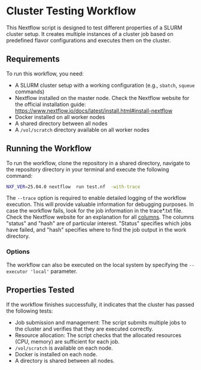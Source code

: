 # Cluster Testing Workflow

This Nextflow script is designed to test different properties of a SLURM cluster setup.
It creates multiple instances of a cluster job based on predefined flavor configurations and executes them on the cluster.

## Requirements

To run this workflow, you need:

*   A SLURM cluster setup with a working configuration (e.g., `sbatch`, `squeue` commands)
*   Nextflow installed on the master node. Check the Nextflow website for the official installation guide: https://www.nextflow.io/docs/latest/install.html#install-nextflow 
*   Docker installed on all worker nodes 
*   A shared directory between all nodes
*   A `/vol/scratch` directory available on all worker nodes

## Running the Workflow

To run the workflow, clone the repository in a shared directory, navigate to the repository directory in your terminal and execute the following command:

```bash
NXF_VER=25.04.0 nextflow  run test.nf  -with-trace
```

The `--trace` option is required to enable detailed logging of the workflow execution. This will provide valuable information for debugging purposes.
In case the workflow fails, look for the job information in the trace*.txt file. Check the Nextflow website for an explanation for all [columns](https://www.nextflow.io/docs/latest/reports.html#trace-file).
The columns "status" and "hash" are of particular interest. "Status" specifies which jobs have failed, and "hash" specifies where to find the job output in the work directory.

### Options

The workflow can also be executed on the local system by specifying the `--executor 'local'` parameter.

## Properties Tested

If the workflow finishes successfully, it indicates that the cluster has passed the following tests:

*   Job submission and management: The script submits multiple jobs to the cluster and verifies that they are executed correctly.
*   Resource allocation: The script checks that the allocated resources (CPU, memory) are sufficient for each job.
*   `/vol/scratch` is available on each node.
*   Docker is installed on each node.
*   A directory is shared between all nodes.

